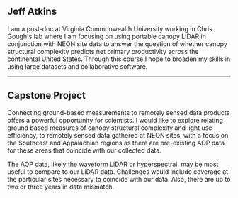 
## Jeff Atkins

I am a post-doc at Virginia Commonwealth University working in Chris Gough's lab where I am focusing on using portable canopy LiDAR in conjunction with NEON site data to answer the question of whether canopy structural complexity predicts net primary productivity across the continental United States. Through this course I hope to broaden my skills in using large datasets and collaborative software.

---

## Capstone Project

Connecting ground-based measurements to remotely sensed data products offers a powerful opportunity for scientists. I would like to explore relating ground based measures of canopy structural complexity and light use efficiency, to remotely sensed data gathered at NEON sites, with a focus on the Southeast and Appalachian regions as there are pre-existing AOP data for these areas that coincide with our collected data. 

The AOP data, likely the waveform LiDAR or hyperspectral, may be most useful to compare to our LiDAR data. Challenges would include coverage at the particular sites necessary to coincide with our data. Also, there are up to two or three years in data mismatch. 
